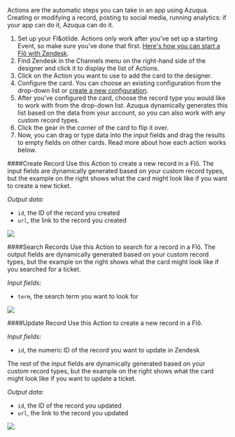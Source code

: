 Actions are the automatic steps you can take in an app using Azuqua. Creating or modifying a record, posting to social media, running analytics: if your app can do it, Azuqua can do it. 

1. Set up your Fl&otilde. Actions only work after you've set up a starting Event, so make sure you've done that first. [Here's how you can start a Fl&otilde; with Zendesk]().
2. Find Zendesk in the Channels menu on the right-hand side of the designer and click it to display the list of Actions.
3. Click on the Action you want to use to add the card to the designer. 
4. Configure the card. You can choose an existing configuration from the drop-down list or [create a new configuration](). 
5. After you've configured the card, choose the record type you would like to work with from the drop-down list. Azuqua dynamically generates this list based on the data from your account, so you can also work with any custom record types. 
6. Click the gear in the corner of the card to flip it over.
6. Now, you can drag or type data into the input fields and drag the results to empty fields on other cards. Read more about how each action works below.

####Create Record
Use this Action to create a new record in a Fl&otilde;. The input fields are dynamically generated based on your custom record types, but the example on the right shows what the card might look like if you want to create a new ticket. 

*Output data:*

* `id`, the ID of the record you created
* `url`, the link to the record you created

<div>
    <div style="width: 60%; float: left; margin-right: 10px">
    </div>
    <div style="width: 30%, float: left">
   		<img src="https://s3.amazonaws.com/azuqua_static/help-center/Channels/zendesk/zendesk-action-1.png"></img>
    </div>
</div>

####Search Records
Use this Action to search for a record in a Fl&otilde;. The output fields are dynamically generated based on your custom record types, but the example on the right shows what the card might look like if you searched for a ticket. 

*Input fields:*

* `term`, the search term you want to look for

<div>
    <div style="width: 60%; float: left; margin-right: 10px">
    </div>
    <div style="width: 30%, float: left">
   		<img src="https://s3.amazonaws.com/azuqua_static/help-center/Channels/zendesk/zendesk-action-2.png"></img>
    </div>
</div>

####Update Record
Use this Action to create a new record in a Fl&otilde;. 

*Input fields:*

* `id`, the numeric ID of the record you want to update in Zendesk

The rest of the input fields are dynamically generated based on your custom record types, but the example on the right shows what the card might look like if you want to update a ticket. 

*Output data:*

* `id`, the ID of the record you updated
* `url`, the link to the record you updated

<div>
    <div style="width: 60%; float: left; margin-right: 10px">
    </div>
    <div style="width: 30%, float: left">
   		<img src="https://s3.amazonaws.com/azuqua_static/help-center/Channels/zendesk/zendesk-action-3.png"></img>
    </div>
</div>